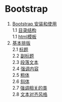 # Bootstrap

1. [Bootstrap 安装和使用](./Bootstrap开始.md)    
 1.1 [目录结构](./Bootstrap开始.md#目录结构)    
 1.1 [html模板](./Bootstrap开始.md#html模板)    
2. [基本排版](./基本排版.md)    
 2.1 [标题](./基本排版.md#标题)    
 2.2 [副标题](./基本排版.md#副标题)    
 2.3 [段落文本](./基本排版.md#段落文本)    
 2.4 [强调内容](./基本排版.md#强调内容)    
 2.5 [粗体](./基本排版.md#粗体)    
 2.6 [斜体](./基本排版.md#斜体)    
 2.7 [强调相关的类](./基本排版.md#强调相关的类)    
 2.8 [文本对齐风格](./基本排版.md#文本对齐风格)    

